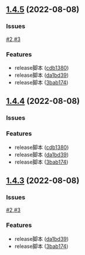 ## [1.4.5](https://github.com/LucyHeres/canvas-mind/compare/v1.4.0...v1.4.5) (2022-08-08)

### Issues
[#2](https://github.com/LucyHeres/canvas-mind/issues/2),[#3](https://github.com/LucyHeres/canvas-mind/issues/3)


### Features

* release脚本 ([cdb1380](https://github.com/LucyHeres/canvas-mind/commit/cdb13802735c4a0a2d686c5c6925cb7178ebdcad))
* release脚本 ([da1bd39](https://github.com/LucyHeres/canvas-mind/commit/da1bd3977a42031bda8cd1ce6129182f325e81d8))
* release脚本 ([3bab174](https://github.com/LucyHeres/canvas-mind/commit/3bab174c0edb4fc589cb25ad8385c556da300006))



## [1.4.4](https://github.com/LucyHeres/canvas-mind/compare/v1.4.0...v1.4.4) (2022-08-08)

### Issues



### Features

* release脚本 ([cdb1380](https://github.com/LucyHeres/canvas-mind/commit/cdb13802735c4a0a2d686c5c6925cb7178ebdcad))
* release脚本 ([da1bd39](https://github.com/LucyHeres/canvas-mind/commit/da1bd3977a42031bda8cd1ce6129182f325e81d8))
* release脚本 ([3bab174](https://github.com/LucyHeres/canvas-mind/commit/3bab174c0edb4fc589cb25ad8385c556da300006))



## [1.4.3](https://github.com/LucyHeres/canvas-mind/compare/v1.4.0...v1.4.3) (2022-08-08)

### Issues
[#2](https://github.com/LucyHeres/canvas-mind/issues/2),[#3](https://github.com/LucyHeres/canvas-mind/issues/3)


### Features

* release脚本 ([da1bd39](https://github.com/LucyHeres/canvas-mind/commit/da1bd3977a42031bda8cd1ce6129182f325e81d8))
* release脚本 ([3bab174](https://github.com/LucyHeres/canvas-mind/commit/3bab174c0edb4fc589cb25ad8385c556da300006))



